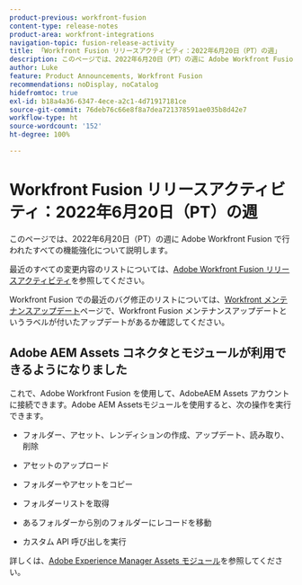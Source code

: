 ```yaml
---
product-previous: workfront-fusion
content-type: release-notes
product-area: workfront-integrations
navigation-topic: fusion-release-activity
title: 「Workfront Fusion リリースアクティビティ：2022年6月20日（PT）の週」
description: このページでは、2022年6月20日（PT）の週に Adobe Workfront Fusion で行われたすべての機能強化について説明します。
author: Luke
feature: Product Announcements, Workfront Fusion
recommendations: noDisplay, noCatalog
hidefromtoc: true
exl-id: b18a4a36-6347-4ece-a2c1-4d71917181ce
source-git-commit: 76deb76c66e8f8a7dea721378591ae035b8d42e7
workflow-type: ht
source-wordcount: '152'
ht-degree: 100%

---
```


# Workfront Fusion リリースアクティビティ：2022年6月20日（PT）の週

このページでは、2022年6月20日（PT）の週に Adobe Workfront Fusion で行われたすべての機能強化について説明します。

最近のすべての変更内容のリストについては、[Adobe Workfront Fusion リリースアクティビティ](../../../product-announcements/product-releases/fusion-release-activity/fusion-release-activity.md)を参照してください。

Workfront Fusion での最近のバグ修正のリストについては、[Workfront メンテナンスアップデート](https://experienceleague.adobe.com/docs/workfront-known-issues/releases/current-updates.html?lang=ja)ページで、Workfront Fusion メンテナンスアップデートというラベルが付いたアップデートがあるか確認してください。

## Adobe AEM Assets コネクタとモジュールが利用できるようになりました

これで、Adobe Workfront Fusion を使用して、AdobeAEM Assets アカウントに接続できます。Adobe AEM Assetsモジュールを使用すると、次の操作を実行できます。

* フォルダー、アセット、レンディションの作成、アップデート、読み取り、削除

* アセットのアップロード

* フォルダーやアセットをコピー

* フォルダーリストを取得

* あるフォルダーから別のフォルダーにレコードを移動

* カスタム API 呼び出しを実行


詳しくは、[Adobe Experience Manager Assets モジュール](../../../workfront-fusion/apps-and-their-modules/aem-assets-modules.md)を参照してください。
